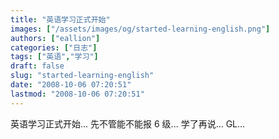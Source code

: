 ```yaml
---
title: "英语学习正式开始"
images: ["/assets/images/og/started-learning-english.png"]
authors: ["eallion"]
categories: ["日志"]
tags: ["英语","学习"]
draft: false
slug: "started-learning-english"
date: "2008-10-06 07:20:51"
lastmod: "2008-10-06 07:20:51"
---
```


英语学习正式开始...
先不管能不能报 6 级...
学了再说...
GL...
